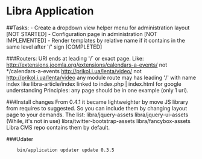 Libra Application
=======================

##Tasks:
    - Create a dropdown view helper menu for administration layout [NOT STARTED]
    - Configuration page in administration [NOT IMPLEMENTED]
    - Render templates by relative name if it contains in the same level after '/' sign [COMPLETED]


###Routers:
    URI ends at leading '/` or exact page. Like:
        http://extensions.joomla.org/extensions/calendars-a-events/ not */calendars-a-events
        http://prikol.i.ua/lenta/video/     not http://prikol.i.ua/lenta/video
    any module route may has leading '/' with name index like libra-article/index linked to index.php | index.html for google understanding
    Principles: any page should be in one example (only 1 uri).

###Install changes
    From 0.4.1 it became lightweighter by move JS library from requires to suggested. So you can include them by changing
        layout page to your demands.
    The list:
        libra/jquery-assets
        libra/jquery-ui-assets (While, it's not in use)
        libra/twitter-bootstrap-assets
        libra/fancybox-assets
    Libra CMS repo contains them by default.

###Udater
```
    bin/application updater update 0.3.5
```